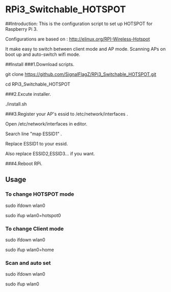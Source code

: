 # RPi3_Switchable_HOTSPOT

##Introduction:
This is the configuration script to set up HOTSPOT for Raspberry Pi 3.

Configurations are based on : http://elinux.org/RPI-Wireless-Hotspot

It make easy to switch between client mode and AP mode. Scanning APs on boot up and auto-switch wifi mode.

##Install
###1.Download scripts.

git clone https://github.com/SignalFlagZ/RPi3_Switchable_HOTSPOT.git

cd RPi3_Switchable_HOTSPOT

###2.Excute installer.

./install.sh

###3.Register your AP's essid to /etc/network/interfaces .

Open /etc/network/interfaces in editor.

Search line "map ESSID1" .

Replace ESSID1 to your essid.

Also replace ESSID2,ESSID3... if you want.

###4.Reboot RPi.

## Usage
### To change HOTSPOT mode
sudo ifdown wlan0

sudo ifup wlan0=hotspot0
### To change Client mode
sudo ifdown wlan0

sudo ifup wlan0=home
### Scan and auto set
sudo ifdown wlan0

sudo ifup wlan0
